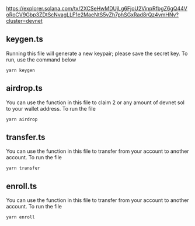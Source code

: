 https://explorer.solana.com/tx/2XCSeHwMDUjLg6FjoU2VinpRfbgZ6gQ44VoRoCV9Gbp3ZDtScNvagLLF1e2MaeNtS5vZh7phSGxRad8rQz4vmHNv?cluster=devnet

## keygen.ts
Running this file will generate a new keypair; please save the secret key. To run, use the command below
```
yarn keygen
```

## airdrop.ts
You can use the function in this file to claim 2 or any amount of devnet sol to your wallet address. To run the file
```
yarn airdrop
```

## transfer.ts
You can use the function in this file to transfer from your account to another account. To run the file
```
yarn transfer
```

## enroll.ts
You can use the function in this file to transfer from your account to another account. To run the file
```
yarn enroll
```



